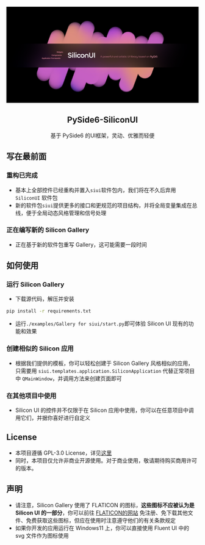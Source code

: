 
<p align="center">  
  
  <a href="#">
    <img src="https://github.com/ChinaIceF/PyQt-SiliconUI/blob/main/assets/readme/silicon_main.png?raw=true" alt="Logo"  >
  </a>
  
  <h2 align="center">PySide6-SiliconUI</h2>
  <p align="center">基于 PySide6 的UI框架，灵动、优雅而轻便</p>


## 写在最前面
### 重构已完成
* 基本上全部控件已经重构并置入`siui`软件包内，我们将在不久后弃用 `SiliconUI` 软件包
* 新的软件包`siui`提供更多的接口和更规范的项目结构，并将全局变量集成在总线，便于全局动态风格管理和信号处理

### 正在编写新的 Silicon Gallery
* 正在基于新的软件包重写 Gallery，这可能需要一段时间

## 如何使用
### 运行 Silicon Gallery
* 下载源代码，解压并安装  
```cmd
pip install -r requirements.txt
```
* 运行`./examples/Gallery for siui/start.py`即可体验 Silicon UI 现有的功能和效果  

### 创建相似的 Silicon 应用
* 根据我们提供的模板，你可以轻松创建于 Silicon Gallery 风格相似的应用，只需要用 `siui.templates.application.SiliconApplication` 代替正常项目中 `QMainWindow`，并调用方法来创建页面即可

### 在其他项目中使用
* Silicon UI 的控件并不仅限于在 Silicon 应用中使用，你可以在任意项目中调用它们，并据你喜好进行自定义

## License
* 本项目遵循 GPL-3.0 License，详见[这里](LICENSE)  
* 同时，本项目仅允许非商业开源使用。对于商业使用，敬请期待购买商用许可的版本。

## 声明
* 请注意，Silicon Gallery 使用了 FLATICON 的图标，**这些图标不应被认为是 Silicon UI 的一部分**，你可以前往 [FLATICON的网站](https://flaticon.com) 免注册、免下载其他文件、免费获取这些图标，但应在使用时注意遵守他们的有关条款规定  
* 如果你开发的应用运行在 Windows11 上，你可以直接使用 Fluent UI 中的 svg 文件作为图标使用  

